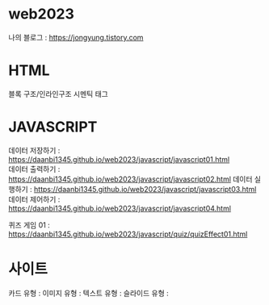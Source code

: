# web2023

 나의 블로그 : https://jongyung.tistory.com
 
# HTML
블록 구조/인라인구조
시멘틱 태그

# JAVASCRIPT
데이터 저장하기 : https://daanbi1345.github.io/web2023/javascript/javascript01.html  
데이터 출력하기 : https://daanbi1345.github.io/web2023/javascript/javascript02.html 
데이터 실행하기 : https://daanbi1345.github.io/web2023/javascript/javascript03.html
데이터 제어하기 : https://daanbi1345.github.io/web2023/javascript/javascript04.html

퀴즈 게임 01 : https://daanbi1345.github.io/web2023/javascript/quiz/quizEffect01.html

# 사이트
카드 유형 : 
이미지 유형 : 
텍스트 유형 : 
슬라이드 유형 : 
